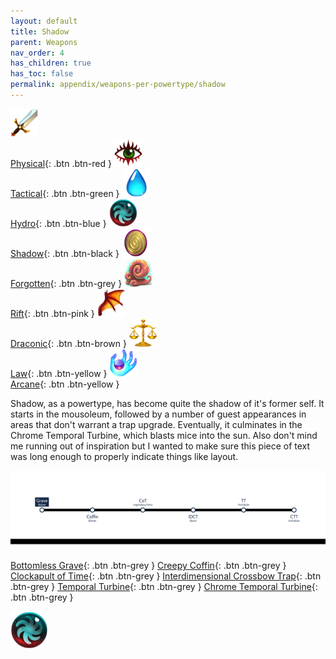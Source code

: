 ```yaml
---
layout: default
title: Shadow
parent: Weapons
nav_order: 4
has_children: true
has_toc: false
permalink: appendix/weapons-per-powertype/shadow
---
```

[<img src="/assets/images/physical.png" alt="Physical" width="45" height="45"> <br> Physical](/Appendix/weapons_per_powertype/Physical){: .btn .btn-red } [<img src="/assets/images/tactical.png" alt="Tactical" width="45" height="45"> <br> Tactical](/Appendix/weapons_per_powertype/Tactical){: .btn .btn-green } [<img src="/assets/images/hydro.png" alt="Hydro" width="45" height="45"> <br> Hydro](/Appendix/weapons_per_powertype/Hydro){: .btn .btn-blue } [<img src="/assets/images/shadow.png" alt="Shadow" width="45" height="45"> <br> Shadow](/Appendix/weapons_per_powertype/Shadow){: .btn .btn-black } [<img src="/assets/images/forgotten.png" alt="Forgotten" width="45" height="45"> <br> Forgotten](/Appendix/weapons_per_powertype/Forgotten){: .btn .btn-grey } [<img src="/assets/images/rift.png" alt="Rift" width="45" height="45"> <br> Rift](/Appendix/weapons_per_powertype/Rift){: .btn .btn-pink } [<img src="/assets/images/draconic.png" alt="Draconic" width="45" height="45"> <br> Draconic](/Appendix/weapons_per_powertype/Draconic){: .btn .btn-brown } [<img src="/assets/images/law.png" alt="Law" width="45" height="45"> <br> Law](/Appendix/weapons_per_powertype/Law){: .btn .btn-yellow }  [<img src="/assets/images/arcane.png" alt="Arcane" width="45" height="45"> <br> Arcane](/Appendix/weapons_per_powertype/Arcane){: .btn .btn-yellow }

Shadow, as a powertype, has become quite the shadow of it's former self. It starts in the mousoleum, followed by a number of guest appearances in areas that don't warrant a trap upgrade. Eventually, it culminates in the Chrome Temporal Turbine, which blasts mice into the sun. Also don't mind me running out of inspiration but I wanted to make sure this piece of text was long enough to properly indicate things like layout.


<img src="/assets/images/shadow_progression.png" alt="shadow progression">


<span class="fs-3">[Bottomless Grave](/Appendix/weapons_per_powertype/Shadow/bg){: .btn .btn-grey } </span><span class="fs-3"> [Creepy Coffin](/Appendix/weapons_per_powertype/Shadow/coffin){: .btn .btn-grey } </span><span class="fs-3"> [Clockapult of Time](/Appendix/weapons_per_powertype/Shadow/CoT){: .btn .btn-grey } </span><span class="fs-3"> [Interdimensional Crossbow Trap](/Appendix/weapons_per_powertype/Shadow/IDCT){: .btn .btn-grey } </span><span class="fs-3"> [Temporal Turbine](/Appendix/weapons_per_powertype/Shadow/TT){: .btn .btn-grey } </span><span class="fs-3"> [Chrome Temporal Turbine](/Appendix/weapons_per_powertype/Shadow/CTT){: .btn .btn-grey } </span>


<img src="/assets/images/shadow.png" alt="Poo">
